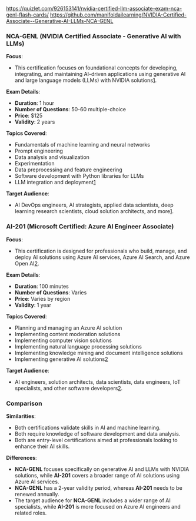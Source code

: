 https://quizlet.com/926153141/nvidia-certified-llm-associate-exam-nca-genl-flash-cards/
https://github.com/manifoldailearning/NVIDIA-Certified-Associate--Generative-AI-LLMs-NCA-GENL

### **NCA-GENL (NVIDIA Certified Associate - Generative AI with LLMs)**

**Focus**:
- This certification focuses on foundational concepts for developing, integrating, and maintaining AI-driven applications using generative AI and large language models (LLMs) with NVIDIA solutions[1](https://www.nvidia.com/en-us/learn/certification/generative-ai-llm-associate/).

**Exam Details**:
- **Duration**: 1 hour
- **Number of Questions**: 50-60 multiple-choice
- **Price**: $125
- **Validity**: 2 years

**Topics Covered**:
- Fundamentals of machine learning and neural networks
- Prompt engineering
- Data analysis and visualization
- Experimentation
- Data preprocessing and feature engineering
- Software development with Python libraries for LLMs
- LLM integration and deployment[1](https://www.nvidia.com/en-us/learn/certification/generative-ai-llm-associate/)

**Target Audience**:
- AI DevOps engineers, AI strategists, applied data scientists, deep learning research scientists, cloud solution architects, and more[1](https://www.nvidia.com/en-us/learn/certification/generative-ai-llm-associate/).

### **AI-201 (Microsoft Certified: Azure AI Engineer Associate)**

**Focus**:
- This certification is designed for professionals who build, manage, and deploy AI solutions using Azure AI services, Azure AI Search, and Azure Open AI[2](https://learn.microsoft.com/en-us/credentials/certifications/azure-ai-engineer/).

**Exam Details**:
- **Duration**: 100 minutes
- **Number of Questions**: Varies
- **Price**: Varies by region
- **Validity**: 1 year

**Topics Covered**:
- Planning and managing an Azure AI solution
- Implementing content moderation solutions
- Implementing computer vision solutions
- Implementing natural language processing solutions
- Implementing knowledge mining and document intelligence solutions
- Implementing generative AI solutions[2](https://learn.microsoft.com/en-us/credentials/certifications/azure-ai-engineer/)

**Target Audience**:
- AI engineers, solution architects, data scientists, data engineers, IoT specialists, and other software developers[2](https://learn.microsoft.com/en-us/credentials/certifications/azure-ai-engineer/).

### **Comparison**

**Similarities**:
- Both certifications validate skills in AI and machine learning.
- Both require knowledge of software development and data analysis.
- Both are entry-level certifications aimed at professionals looking to enhance their AI skills.

**Differences**:
- **NCA-GENL** focuses specifically on generative AI and LLMs with NVIDIA solutions, while **AI-201** covers a broader range of AI solutions using Azure AI services.
- **NCA-GENL** has a 2-year validity period, whereas **AI-201** needs to be renewed annually.
- The target audience for **NCA-GENL** includes a wider range of AI specialists, while **AI-201** is more focused on Azure AI engineers and related roles.
